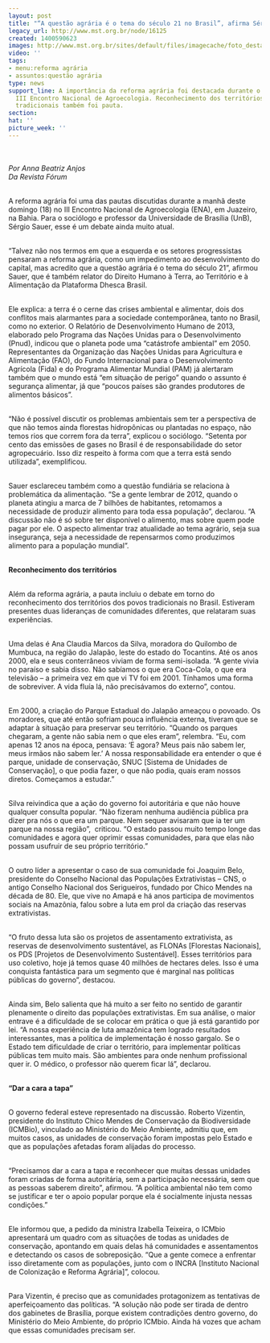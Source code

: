 ```yaml
---
layout: post
title: "“A questão agrária é o tema do século 21 no Brasil”, afirma Sérgio Sauer"
legacy_url: http://www.mst.org.br/node/16125
created: 1400590623
images: http://www.mst.org.br/sites/default/files/imagecache/foto_destaque/ENA_AnnaBeatrizAnjos.gif
video: ''
tags:
- menu:reforma agrária
- assuntos:questão agrária
type: news
support_line: A importância da reforma agrária foi destacada durante o terceiro dia
  III Encontro Nacional de Agroecologia. Reconhecimento dos territórios das comunidades
  tradicionais também foi pauta.
section: 
hat: ''
picture_week: ''
---
```

<p><img style="margin: 10px;" src="http://www.mst.org.br/sites/default/files/ENA_AnnaBeatrizAnjos.gif" alt=""></p><p><em>Por Anna Beatriz Anjos<br>Da Revista Fórum</em></p><p><br>A reforma agrária foi uma das pautas discutidas durante a manhã deste domingo (18) no III Encontro Nacional de Agroecologia (ENA), em Juazeiro, na Bahia. Para o sociólogo e professor da Universidade de Brasília (UnB), Sérgio Sauer, esse é um debate ainda muito atual.</p><p><br>“Talvez não nos termos em que a esquerda e os setores progressistas pensaram a reforma agrária, como um impedimento ao desenvolvimento do capital, mas acredito que a questão agrária é o tema do século 21”, afirmou Sauer, que é também relator do Direito Humano à Terra, ao Território e à Alimentação da Plataforma Dhesca Brasil.</p><p><br>Ele explica: a terra é o cerne das crises ambiental e alimentar, dois dos conflitos mais alarmantes para a sociedade contemporânea, tanto no Brasil, como no exterior. O Relatório de Desenvolvimento Humano de 2013, elaborado pelo Programa das Nações Unidas para o Desenvolvimento (Pnud), indicou que o planeta pode uma “catástrofe ambiental” em 2050. Representantes da Organização das Nações Unidas para Agricultura e Alimentação (FAO), do Fundo Internacional para o Desenvolvimento Agrícola (Fida) e do Programa Alimentar Mundial (PAM) já alertaram também que o mundo está “em situação de perigo” quando o assunto é segurança alimentar, já que “poucos países são grandes produtores de alimentos básicos”.</p><p><br>“Não é possível discutir os problemas ambientais sem ter a perspectiva de que não temos ainda florestas hidropônicas ou plantadas no espaço, não temos rios que correm fora da terra”, explicou o sociólogo. “Setenta por cento das emissões de gases no Brasil é de responsabilidade do setor agropecuário. Isso diz respeito à forma com que a terra está sendo utilizada”, exemplificou.</p><p><br>Sauer esclareceu também como a questão fundiária se relaciona à problemática da alimentação. “Se a gente lembrar de 2012, quando o planeta atingiu a marca de 7 bilhões de habitantes, retomamos a necessidade de produzir alimento para toda essa população”, declarou. “A discussão não é só sobre ter disponível o alimento, mas sobre quem pode pagar por ele. O aspecto alimentar traz atualidade ao tema agrário, seja sua insegurança, seja a necessidade de repensarmos como produzimos alimento para a população mundial”.</p><p><strong><br>Reconhecimento dos territórios</strong></p><p><br>Além da reforma agrária, a pauta incluiu o debate em torno do reconhecimento dos territórios dos povos tradicionais no Brasil. Estiveram presentes duas lideranças de comunidades diferentes, que relataram suas experiências.</p><p><br>Uma delas é Ana Claudia Marcos da Silva, moradora do Quilombo de Mumbuca, na região do Jalapão, leste do estado do Tocantins. Até os anos 2000, ela e seus conterrâneos viviam de forma semi-isolada. “A gente vivia no paraíso e sabia disso. Não sabíamos o que era Coca-Cola, o que era televisão – a primeira vez em que vi TV foi em 2001. Tínhamos uma forma de sobreviver. A vida fluía lá, não precisávamos do externo”, contou.</p><p><br>Em 2000, a criação do Parque Estadual do Jalapão ameaçou o povoado. Os moradores, que até então sofriam pouca influência externa, tiveram que se adaptar à situação para preservar seu território. “Quando os parques chegaram, a gente não sabia nem o que eles eram”, relembra. “Eu, com apenas 12 anos na época, pensava: ‘E agora? Meus pais não sabem ler, meus irmãos não sabem ler.’ A nossa responsabilidade era entender o que é parque, unidade de conservação, SNUC [Sistema de Unidades de Conservação], o que podia fazer, o que não podia, quais eram nossos diretos. Começamos a estudar.”</p><p><br>Silva reivindica que a ação do governo foi autoritária e que não houve qualquer consulta popular. “Não fizeram nenhuma audiência pública pra dizer pra nós o que era um parque. Nem sequer avisaram que ia ter um parque na nossa região”, &nbsp;criticou. “O estado passou muito tempo longe das comunidades e agora quer oprimir essas comunidades, para que elas não possam usufruir de seu próprio território.”</p><p><br>O outro líder a apresentar o caso de sua comunidade foi Joaquim Belo, presidente do Conselho Nacional das Populações Extrativistas – CNS, o antigo Conselho Nacional dos Serigueiros, fundado por Chico Mendes na década de 80. Ele, que vive no Amapá e há anos participa de movimentos sociais na Amazônia, falou sobre a luta em prol da criação das reservas extrativistas.</p><p><br>“O fruto dessa luta são os projetos de assentamento extrativista, as reservas de desenvolvimento sustentável, as FLONAs [Florestas Nacionais], os PDS [Projetos de Desenvolvimento Sustentável]. Esses territórios para uso coletivo, hoje já temos quase 40 milhões de hectares deles. Isso é uma conquista fantástica para um segmento que é marginal nas políticas públicas do governo”, destacou.</p><p><br>Ainda sim, Belo salienta que há muito a ser feito no sentido de garantir plenamente o direito das populações extrativistas. Em sua análise, o maior entrave é a dificuldade de se colocar em prática o que já está garantido por lei. “A nossa experiência de luta amazônica tem logrado resultados interessantes, mas a política de implementação é nosso gargalo. Se o Estado tem dificuldade de criar o território, para implementar políticas públicas tem muito mais. São ambientes para onde nenhum profissional quer ir. O médico, o professor não querem ficar lá”, declarou.</p><p><br><strong>“Dar a cara a tapa”</strong></p><p><br>O governo federal esteve representado na discussão. Roberto Vizentin, presidente do Instituto Chico Mendes de Conservação da Biodiversidade (ICMBio), vinculado ao Ministério do Meio Ambiente, admitiu que, em muitos casos, as unidades de conservação foram impostas pelo Estado e que as populações afetadas foram alijadas do processo.</p><p><br>“Precisamos dar a cara a tapa e reconhecer que muitas dessas unidades foram criadas de forma autoritária, sem a participação necessária, sem que as pessoas saberem direito”, afirmou. “A política ambiental não tem como se justificar e ter o apoio popular porque ela é socialmente injusta nessas condições.”</p><p><br>Ele informou que, a pedido da ministra Izabella Teixeira, o ICMbio apresentará um quadro com as situações de todas as unidades de conservação, apontando em quais delas há comunidades e assentamentos e detectando os casos de sobreposição. “Que a gente comece a enfrentar isso diretamente com as populações, junto com o INCRA [Instituto Nacional de Colonização e Reforma Agrária]”, colocou.</p><p><br>Para Vizentin, é preciso que as comunidades protagonizem as tentativas de aperfeiçoamento das políticas. “A solução não pode ser tirada de dentro dos gabinetes de Brasília, porque existem contradições dentro governo, do Ministério do Meio Ambiente, do próprio ICMbio. Ainda há vozes que acham que essas comunidades precisam ser.</p>
